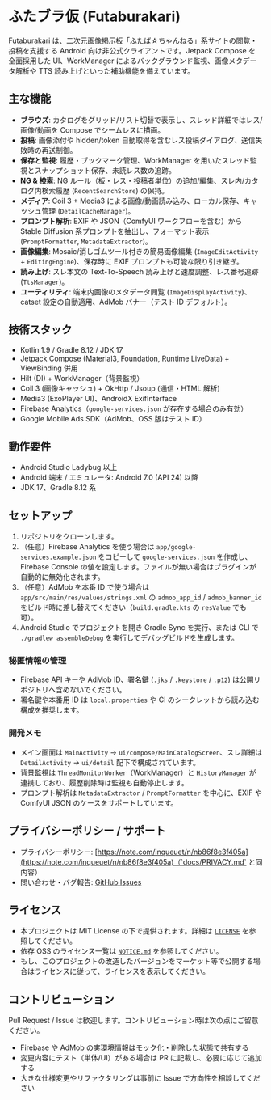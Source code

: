 # ふたブラ仮 (Futaburakari)

Futaburakari は、二次元画像掲示板「ふたば☆ちゃんねる」系サイトの閲覧・投稿を支援する Android 向け非公式クライアントです。Jetpack Compose を全面採用した UI、WorkManager によるバックグラウンド監視、画像メタデータ解析や TTS 読み上げといった補助機能を備えています。

## 主な機能
- **ブラウズ**: カタログをグリッド/リスト切替で表示し、スレッド詳細ではレス/画像/動画を Compose でシームレスに描画。
- **投稿**: 画像添付や hidden/token 自動取得を含むレス投稿ダイアログ、送信失敗時の再送制御。
- **保存と監視**: 履歴・ブックマーク管理、WorkManager を用いたスレッド監視とスナップショット保存、未読レス数の追跡。
- **NG & 検索**: NG ルール（板・レス・投稿者単位）の追加/編集、スレ内/カタログ内検索履歴 (`RecentSearchStore`) の保持。
- **メディア**: Coil 3 + Media3 による画像/動画読み込み、ローカル保存、キャッシュ管理 (`DetailCacheManager`)。
- **プロンプト解析**: EXIF や JSON（ComfyUI ワークフローを含む）から Stable Diffusion 系プロンプトを抽出し、フォーマット表示 (`PromptFormatter`, `MetadataExtractor`)。
- **画像編集**: Mosaic/消しゴムツール付きの簡易画像編集 (`ImageEditActivity` + `EditingEngine`)、保存時に EXIF プロンプトも可能な限り引き継ぎ。
- **読み上げ**: スレ本文の Text-To-Speech 読み上げと速度調整、レス番号追跡 (`TtsManager`)。
- **ユーティリティ**: 端末内画像のメタデータ閲覧 (`ImageDisplayActivity`)、catset 設定の自動適用、AdMob バナー（テスト ID デフォルト）。

## 技術スタック
- Kotlin 1.9 / Gradle 8.12 / JDK 17
- Jetpack Compose (Material3, Foundation, Runtime LiveData) + ViewBinding 併用
- Hilt (DI) + WorkManager（背景監視）
- Coil 3 (画像キャッシュ) + OkHttp / Jsoup (通信・HTML 解析)
- Media3 (ExoPlayer UI)、AndroidX ExifInterface
- Firebase Analytics（`google-services.json` が存在する場合のみ有効）
- Google Mobile Ads SDK（AdMob、OSS 版はテスト ID）

## 動作要件
- Android Studio Ladybug 以上
- Android 端末 / エミュレータ: Android 7.0 (API 24) 以降
- JDK 17、Gradle 8.12 系

## セットアップ
1. リポジトリをクローンします。
2. （任意）Firebase Analytics を使う場合は `app/google-services.example.json` をコピーして `google-services.json` を作成し、Firebase Console の値を設定します。ファイルが無い場合はプラグインが自動的に無効化されます。
3. （任意）AdMob を本番 ID で使う場合は `app/src/main/res/values/strings.xml` の `admob_app_id` / `admob_banner_id` をビルド時に差し替えてください（`build.gradle.kts` の `resValue` でも可）。
4. Android Studio でプロジェクトを開き Gradle Sync を実行、または CLI で `./gradlew assembleDebug` を実行してデバッグビルドを生成します。

### 秘匿情報の管理
- Firebase API キーや AdMob ID、署名鍵 (`.jks` / `.keystore` / `.p12`) は公開リポジトリへ含めないでください。
- 署名鍵や本番用 ID は `local.properties` や CI のシークレットから読み込む構成を推奨します。

### 開発メモ
- メイン画面は `MainActivity` → `ui/compose/MainCatalogScreen`、スレ詳細は `DetailActivity` → `ui/detail` 配下で構成されています。
- 背景監視は `ThreadMonitorWorker`（WorkManager）と `HistoryManager` が連携しており、履歴削除時は監視も自動停止します。
- プロンプト解析は `MetadataExtractor` / `PromptFormatter` を中心に、EXIF や ComfyUI JSON のケースをサポートしています。

## プライバシーポリシー / サポート
- プライバシーポリシー: [https://note.com/inqueuet/n/nb86f8e3f405a](https://note.com/inqueuet/n/nb86f8e3f405a)（`docs/PRIVACY.md` と同内容）
- 問い合わせ・バグ報告: [GitHub Issues](https://github.com/inqueuet/futaburakari/issues)

## ライセンス
- 本プロジェクトは MIT License の下で提供されます。詳細は [`LICENSE`](LICENSE) を参照してください。
- 依存 OSS のライセンス一覧は [`NOTICE.md`](NOTICE.md) を参照してください。
- もし、このプロジェクトの改造したバージョンをマーケット等で公開する場合はライセンスに従って、ライセンスを表示してください。

## コントリビューション
Pull Request / Issue は歓迎します。コントリビューション時は次の点にご留意ください。
- Firebase や AdMob の実環境情報はモック化・削除した状態で共有する
- 変更内容にテスト（単体/UI）がある場合は PR に記載し、必要に応じて追加する
- 大きな仕様変更やリファクタリングは事前に Issue で方向性を相談してください
